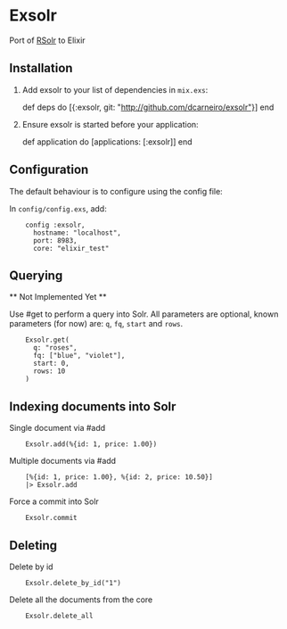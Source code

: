 # Exsolr

Port of [RSolr](https://github.com/rsolr/rsolr) to Elixir

## Installation

  1. Add exsolr to your list of dependencies in `mix.exs`:

        def deps do
          [{:exsolr, git: "http://github.com/dcarneiro/exsolr"}]
        end

  2. Ensure exsolr is started before your application:

        def application do
          [applications: [:exsolr]]
        end

## Configuration

The default behaviour is to configure using the config file:

In `config/config.exs`, add:

        config :exsolr,
          hostname: "localhost",
          port: 8983,
          core: "elixir_test"

## Querying

** Not Implemented Yet **

Use #get to perform a query into Solr. All parameters are optional, known parameters (for now) are: `q`, `fq`, `start` and `rows`.

        Exsolr.get(
          q: "roses",
          fq: ["blue", "violet"],
          start: 0,
          rows: 10
        )

## Indexing documents into Solr

Single document via #add

        Exsolr.add(%{id: 1, price: 1.00})

Multiple documents via #add

        [%{id: 1, price: 1.00}, %{id: 2, price: 10.50}]
        |> Exsolr.add

Force a commit into Solr

        Exsolr.commit

## Deleting

Delete by id

        Exsolr.delete_by_id("1")

Delete all the documents from the core

        Exsolr.delete_all